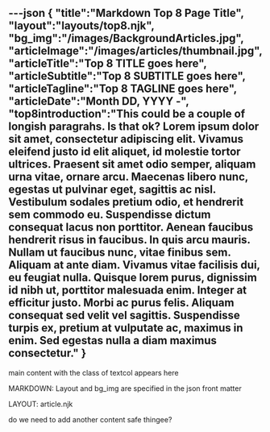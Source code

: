 ---json
{
   "title":"Markdown Top 8 Page Title",
   "layout":"layouts/top8.njk",
   "bg_img":"/images/BackgroundArticles.jpg",
   "articleImage":"/images/articles/thumbnail.jpg",
   "articleTitle":"Top 8 TITLE goes here",
   "articleSubtitle":"Top 8 SUBTITLE goes here",
   "articleTagline":"Top 8 TAGLINE goes here",
   "articleDate":"Month DD, YYYY -",
   "top8introduction":"This could be a couple of longish paragrahs. Is that ok? Lorem ipsum dolor sit amet, consectetur adipiscing elit. Vivamus eleifend justo id elit aliquet, id molestie tortor ultrices. Praesent sit amet odio semper, aliquam urna vitae, ornare arcu. Maecenas libero nunc, egestas ut pulvinar eget, sagittis ac nisl. Vestibulum sodales pretium odio, et hendrerit sem commodo eu. Suspendisse dictum consequat lacus non porttitor. Aenean faucibus hendrerit risus in faucibus. In quis arcu mauris. Nullam ut faucibus nunc, vitae finibus sem. Aliquam at ante diam. Vivamus vitae facilisis dui, eu feugiat nulla. Quisque lorem purus, dignissim id nibh ut, porttitor malesuada enim. Integer at efficitur justo. Morbi ac purus felis. Aliquam consequat sed velit vel sagittis. Suspendisse turpis ex, pretium at vulputate ac, maximus in enim. Sed egestas nulla a diam maximus consectetur."
}
---
  main content with the class of textcol appears here

  MARKDOWN: Layout and bg_img are specified in the json front matter

  LAYOUT: article.njk

  do we need to add another content safe thingee?
